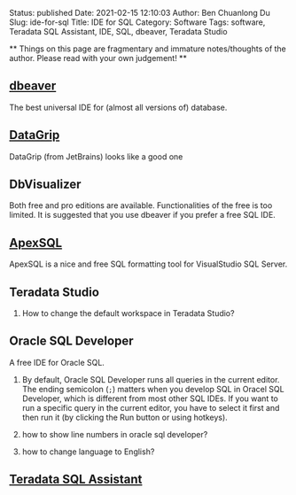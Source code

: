 Status: published
Date: 2021-02-15 12:10:03
Author: Ben Chuanlong Du
Slug: ide-for-sql
Title: IDE for SQL
Category: Software
Tags: software, Teradata SQL Assistant, IDE, SQL, dbeaver, Teradata Studio

**
Things on this page are
fragmentary and immature notes/thoughts of the author.
Please read with your own judgement!
**


## [dbeaver](http://www.legendu.net/misc/blog/tips-for-dbeaver)

The best universal IDE for (almost all versions of) database.

## [DataGrip](https://www.jetbrains.com/datagrip/)

DataGrip (from JetBrains) looks like a good one

## DbVisualizer

Both free and pro editions are available.
Functionalities of the free is too limited. 
It is suggested that you use dbeaver if you prefer a free SQL IDE.

## [ApexSQL](https://www.apexsql.com/)

ApexSQL is a nice and free SQL formatting tool for VisualStudio SQL Server.

## Teradata Studio

1. How to change the default workspace in Teradata Studio?

## Oracle SQL Developer

A free IDE for Oracle SQL.

1. By default, Oracle SQL Developer runs all queries in the current editor.
    The ending semicolon (`;`) matters when you develop SQL in Oracel SQL Developer,
    which is different from most other SQL IDEs.
    If you want to run a specific query in the current editor,
    you have to select it first and then run it (by clicking the Run button or using hotkeys).

2. how to show line numbers in oracle sql developer?

3. how to change language to English?

## [Teradata SQL Assistant](http://www.legendu.net/misc/blog/tips-for-teradata-sql-assistant)
